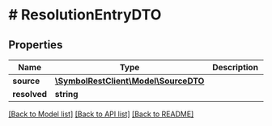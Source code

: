 # # ResolutionEntryDTO

## Properties

Name | Type | Description | Notes
------------ | ------------- | ------------- | -------------
**source** | [**\SymbolRestClient\Model\SourceDTO**](SourceDTO.md) |  |
**resolved** | **string** |  |

[[Back to Model list]](../../README.md#models) [[Back to API list]](../../README.md#endpoints) [[Back to README]](../../README.md)
